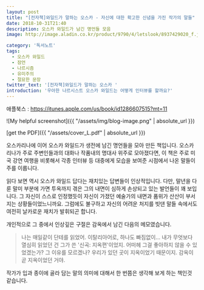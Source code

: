```yaml
---
layout: post
title: "[전자책]와일드가 말하는 오스카 - 자신에 대한 확고한 신념을 가진 작가의 말들"
date: 2018-10-31T21:40
description: 오스카 와일드가 남긴 명언들 모음
image: http://image.aladin.co.kr/product/9790/4/letslook/8937429020_f.jpg

category: '독서노트'  
tags: 
  - 오스카 와일드  
  - 잠언  
  - 나르시즘  
  - 유미주의  
  - 절묘한 문장
twitter_text: '[전자책]와일드가 말하는 오스카 '
introduction: '우아한 나르시스트 오스카 와일드는 어떻게 인터뷰를 할까요?'
---
```


애플북스 : <https://itunes.apple.com/us/book/id1286607515?mt=11>

![My helpful screenshot]({{ "/assets/img/blog-image.png" | absolute_url }})

[get the PDF]({{ "/assets/cover_L.pdf" | absolute_url }})

오스카리나에 이어 오스카 와일드가 생전에 남긴 명언들을 모아 만든 책입니다. 오스카리나가 주로 주변인들과의 대화나 작품내의 명대사 위주로 모아졌다면, 이 책은 주로 미국 강연 여행을 비롯해서 각종 인터뷰 등 대중에게 모습을 보여준 시점에서 나온 말들이 주를 이룹니다.

읽다 보면 역시 오스카 와일드 답다는 재치있는 답변들이 인상적입니다. 다만, 말년을 다룬 말미 부분에 가면 투옥까지 겪은 그의 내면이 심하게 손상되고 있는 발언들이 꽤 보입니다. 그 자신이 스스로 인정했듯이 자신이 가졌던 예술가의 내면과 품위가 산산이 부서지는 상황들이었느니까요. 그럼에도 불구하고 자신의 어려운 처지를 빗댄 말들 속에서도 여전히 날카로운 재치가 발휘되곤 합니다.

개인적으로 그 중에서 인상깊은 구절은 감옥에서 남긴 다음의 메모였습니다.

> 나는 매일같이 단테를 읽었어. 이탈리아어로, 하나도 빠짐없이... 내가 무엇보다 열심히 읽었던 건 그가 쓴 '신곡: 지옥편'이었지. 어떠헤 그걸 좋아하지 않을 수 있었겠는가? 그 이유를 모르겠나? 우리가 있던 곳이 지옥이었기 때문이지. 감옥이 곧 지옥이었던 거야.

작가가 입과 종이에 골라 담는 말의 의미에 대해서 한 번쯤은 생각해 보게 하는 책인것 같습니다.
